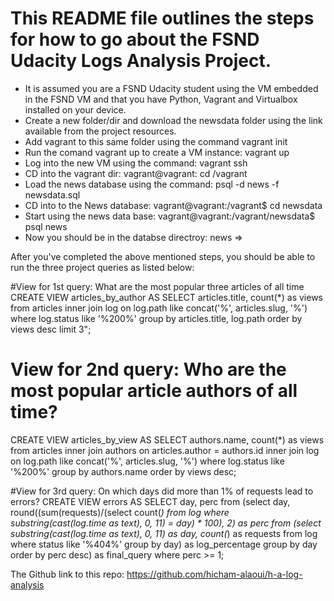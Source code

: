 # This README file outlines the steps for how to go about the FSND Udacity Logs Analysis Project.

- It is assumed you are a FSND Udacity student using the VM embedded in the FSND VM and that you have Python, Vagrant and Virtualbox installed on your device. 
- Create a new folder/dir and download the newsdata folder using the link available from the project resources.
- Add vagrant to this same folder using the command vagrant init
- Run the comand vagrant up to create a VM instance: vagrant up
- Log into the new VM using the command: vagrant ssh
- CD into the vagrant dir: vagrant@vagrant: cd /vagrant
- Load the news database using the command: psql -d news -f newsdata.sql
- CD into to the News database: vagrant@vagrant:/vagrant$ cd newsdata
- Start using the news data base: vagrant@vagrant:/vagrant/newsdata$ psql news
- Now you should be in the databse directroy: news =>

After you've completed the above mentioned steps, you should be able to run the three project queries as listed below:

#View for 1st query: What are the most popular three articles of all time
CREATE VIEW articles_by_author AS
SELECT articles.title, count(*) as views from articles inner join log on log.path like concat('%', articles.slug, '%') where log.status like '%200%' group by articles.title, log.path order by views desc limit 3";

# View for 2nd query: Who are the most popular article authors of all time?
CREATE VIEW articles_by_view AS
SELECT authors.name, count(*) as views from articles inner join authors on articles.author = authors.id inner join log on log.path like concat('%', articles.slug, '%') where log.status like '%200%' group by authors.name order by views desc;

#View for 3rd query: On which days did more than 1% of requests lead to errors?
CREATE VIEW errors AS
SELECT day, perc from (select day, round((sum(requests)/(select count(*) from log where substring(cast(log.time as text), 0, 11) = day) * 100), 2) as perc from (select substring(cast(log.time as text), 0, 11) as day, count(*) as requests from log where status like '%404%' group by day) as log_percentage group by day order by perc desc) as final_query where perc >= 1;

The Github link to this repo:
https://github.com/hicham-alaoui/h-a-log-analysis
